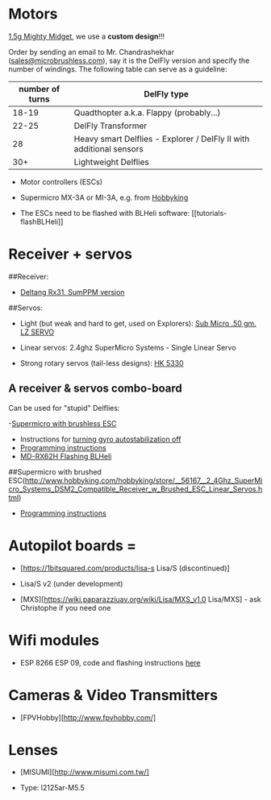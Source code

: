 # Motors

[1.5g Mighty Midget](http://microbrushless.com/products/micro-uav-propulsion/1-5gm-mighty-midget-motors/), we use a **custom design**!!!

Order by sending an email to Mr. Chandrashekhar (sales@microbrushless.com), say it is the DelFly version and specify the number of windings. The following table can serve as a guideline:

| number of turns | DelFly type |
| --- | --- |
| 18-19 | Quadthopter a.k.a. Flappy (probably...) |
| 22-25 | DelFly Transformer |
| 28 | Heavy smart Delflies - Explorer / DelFly II with additional sensors |
| 30+ | Lightweight Delflies |



* Motor controllers (ESCs)

 - Supermicro MX-3A or MI-3A, e.g. from [Hobbyking](http://www.hobbyking.com/hobbyking/store/__44697__SuperMicro_Systems_Brushless_ESC_3A_Mi_3A.html)

 - The ESCs need to be flashed with BLHeli software: [[tutorials-flashBLHeli]]

# Receiver + servos

##Receiver:

 - [Deltang Rx31, SumPPM version](http://www.deltang.co.uk/rx31b.htm)

##Servos:

- Light (but weak and hard to get, used on Explorers): [Sub  Micro  .50 gm.  LZ    SERVO](http://microflierradio.com/UltraSubMicroServos.html)  

- Linear servos: 2.4ghz SuperMicro Systems - Single Linear Servo

- Strong rotary servos (tail-less designs): [HK 5330](https://hobbyking.com/en_us/hobbykingtm-hk-5330-ultra-micro-digital-servo-0-17kg-0-04sec-1-9g.html?___store=en_us)

## A receiver & servos combo-board

Can be used for "stupid" Delflies:

 -[Supermicro with brushless ESC](http://www.hobbyking.com/hobbyking/store/__56166__2_4Ghz_SuperMicro_Systems_DSM2_Compatible_Receiver_w_Brushless_ESC_Linear_Servos.html)

- Instructions for [turning gyro autostabilization off](https://svn.lr.tudelft.nl/trac/MAVLAB/attachment/wiki/delflyEquipment/Turning_stabilization_off.txt)
- [Programming instructions](http://www.hobbyking.com/hobbyking/store/uploads/454997728X86361X35.pdf)
- [MD-RX62H Flashing BLHeli](https://svn.lr.tudelft.nl/trac/MAVLAB/wiki/electronics/MDRX62H)

##Supermicro with brushed ESC(http://www.hobbyking.com/hobbyking/store/__56167__2_4Ghz_SuperMicro_Systems_DSM2_Compatible_Receiver_w_Brushed_ESC_Linear_Servos.html)

- [Programming instructions](http://www.hobbyking.com/hobbyking/store/uploads/213817245X103718X6.pdf)


# Autopilot boards =

 - [https://1bitsquared.com/products/lisa-s Lisa/S (discontinued)]

 - Lisa/S v2 (under development)

 - [MXS][https://wiki.paparazziuav.org/wiki/Lisa/MXS_v1.0 Lisa/MXS] - ask Christophe if you need one

# Wifi modules

- ESP 8266 ESP 09, code and flashing instructions [here](https://github.com/paparazzi/esp8266_udp_firmware/tree/master)

# Cameras & Video Transmitters

 - [FPVHobby][http://www.fpvhobby.com/]

# Lenses

 - [MISUMI][http://www.misumi.com.tw/]

 - Type: l2125ar-M5.5
